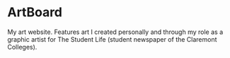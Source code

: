 # ArtBoard

My art website. Features art I created personally and through my role as a graphic artist for The Student Life (student newspaper of the Claremont Colleges).

